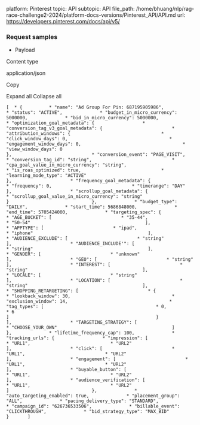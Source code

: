 platform: Pinterest
topic: API
subtopic: API
file_path: /home/bhuang/nlp/rag-race-challenge2-2024/platform-docs-versions/Pinterest_API/API.md
url: https://developers.pinterest.com/docs/api/v5/


### Request samples

* Payload

Content type

application/json

Copy

Expand all Collapse all

`[  * {          * "name": "Ad Group For Pin: 687195905986",              * "status": "ACTIVE",              * "budget_in_micro_currency": 5000000,              * "bid_in_micro_currency": 5000000,              * "optimization_goal_metadata": {                  * "conversion_tag_v3_goal_metadata": {                          * "attribution_windows": {                                  * "click_window_days": 0,                                      * "engagement_window_days": 0,                                      * "view_window_days": 0                                                       },                              * "conversion_event": "PAGE_VISIT",                              * "conversion_tag_id": "string",                              * "cpa_goal_value_in_micro_currency": "string",                              * "is_roas_optimized": true,                              * "learning_mode_type": "ACTIVE"                                           },                      * "frequency_goal_metadata": {                          * "frequency": 0,                              * "timerange": "DAY"                                           },                      * "scrollup_goal_metadata": {                          * "scrollup_goal_value_in_micro_currency": "string"                                           }                               },              * "budget_type": "DAILY",              * "start_time": 5686848000,              * "end_time": 5705424000,              * "targeting_spec": {                  * "AGE_BUCKET": [                          * "35-44",                              * "50-54"                                           ],                      * "APPTYPE": [                          * "ipad",                              * "iphone"                                           ],                      * "AUDIENCE_EXCLUDE": [                          * "string"                                           ],                      * "AUDIENCE_INCLUDE'": [                          * "string"                                           ],                      * "GENDER": [                          * "unknown"                                           ],                      * "GEO": [                          * "string"                                           ],                      * "INTEREST": [                          * "string"                                           ],                      * "LOCALE": [                          * "string"                                           ],                      * "LOCATION": [                          * "string"                                           ],                      * "SHOPPING_RETARGETING": [                          * {                                  * "lookback_window": 30,                                      * "exclusion_window": 14,                                      * "tag_types": [                                          * 0,                                              * 6                                                                   ]                                                       }                                           ],                      * "TARGETING_STRATEGY": [                          * "CHOOSE_YOUR_OWN"                                           ]                               },              * "lifetime_frequency_cap": 100,              * "tracking_urls": {                  * "impression": [                          * "URL1",                              * "URL2"                                           ],                      * "click": [                          * "URL1",                              * "URL2"                                           ],                      * "engagement": [                          * "URL1",                              * "URL2"                                           ],                      * "buyable_button": [                          * "URL1",                              * "URL2"                                           ],                      * "audience_verification": [                          * "URL1",                              * "URL2"                                           ]                               },              * "auto_targeting_enabled": true,              * "placement_group": "ALL",              * "pacing_delivery_type": "STANDARD",              * "campaign_id": "626736533506",              * "billable_event": "CLICKTHROUGH",              * "bid_strategy_type": "MAX_BID"                   }       ]`